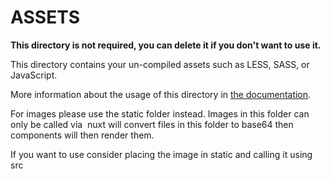 # ASSETS

**This directory is not required, you can delete it if you don't want to use it.**

This directory contains your un-compiled assets such as LESS, SASS, or JavaScript.

More information about the usage of this directory in [the documentation](https://nuxtjs.org/guide/assets#webpacked).

For images please use the static folder instead. Images in this folder can only be called via <img /> nuxt will convert files in this folder to base64 then components will then render them. 

If you want to use <v-img /> consider placing the image in static and calling it using src
